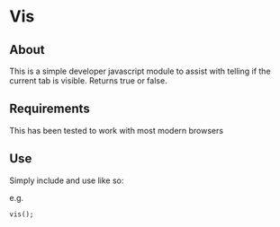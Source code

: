 # Vis

## About

This is a simple developer javascript module to assist with telling if the current tab is visible. Returns true or false.

## Requirements

This has been tested to work with most modern browsers

## Use

Simply include and use like so:

e.g.

```
vis();
```
